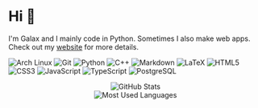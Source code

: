 # Hi 👋
I'm Galax and I mainly code in Python. Sometimes I also make web apps. Check out my [website](https://galax.tech) for more details.

![Arch Linux](https://img.shields.io/static/v1?label=|&message=Arch%20Linux&color=1793d1&logo=archlinux)
![Git](https://img.shields.io/static/v1?label=|&message=Git&color=f05032&logo=git)
![Python](https://img.shields.io/static/v1?label=|&message=Python&color=3776ab&logo=python)
![C++](https://img.shields.io/static/v1?label=|&message=C%2b%2b&color=00599c&logo=cplusplus)
![Markdown](https://img.shields.io/static/v1?label=|&message=Markdown&color=000000&logo=markdown)
![LaTeX](https://img.shields.io/static/v1?label=|&message=LaTeX&color=008080&logo=latex)
![HTML5](https://img.shields.io/static/v1?label=|&message=HTML5&color=e34f26&logo=html5)
![CSS3](https://img.shields.io/static/v1?label=|&message=CSS3&color=1572b6&logo=css3)
![JavaScript](https://img.shields.io/static/v1?label=|&message=JavaScript&color=f7ef1d&logo=javascript)
![TypeScript](https://img.shields.io/static/v1?label=|&message=TypeScript&color=3178c6&logo=typescript)
![PostgreSQL](https://img.shields.io/static/v1?label=|&message=PostgreSQL&color=4169e1&logo=postgresql)

<div align="center">
  <img src="https://github-readme-stats.vercel.app/api?username=Galax028&count_private=true&show_icons=true&include_all_commits=true&theme=dark" alt="GitHub Stats" />
  <br />
  <img src="https://github-readme-stats.vercel.app/api/top-langs/?username=Galax028&hide=TeX&layout=compact&theme=dark" alt="Most Used Languages" />
</div>
